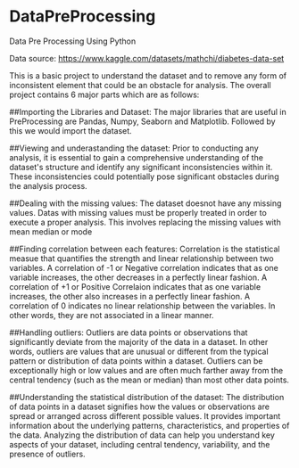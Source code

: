 # DataPreProcessing
 Data Pre Processing Using Python

Data source: https://www.kaggle.com/datasets/mathchi/diabetes-data-set

This is a basic project to understand the dataset and to remove any form of inconsistent element that could be an obstacle for analysis.
The overall project contains 6 major parts which are as follows:

##Importing the Libraries and Dataset:
The major libraries that are useful in PreProcessing are Pandas, Numpy, Seaborn and Matplotlib. Followed by this we would import the dataset.
   
##Viewing and underastanding the dataset:
Prior to conducting any analysis, it is essential to gain a comprehensive understanding of the dataset's structure and identify any significant inconsistencies within it. These inconsistencies could potentially pose significant obstacles during the analysis process.
   
##Dealing with the missing values:
The dataset doesnot have any missing values. Datas with missing values must be properly treated in order to execute a proper analysis. This involves replacing the missing values with mean median or mode

##Finding correlation between each features:
Correlation is the statistical measue that quantifies the strength and linear relationship between two variables. A correlation of -1 or Negative correlation indicates that as one variable increases, the other decreases in a perfectly linear fashion. A correlation of +1 or Positive Correlaion indicates that as one variable increases, the other also increases in a perfectly linear fashion. A correlation of 0 indicates no linear relationship between the variables. In other words, they are not associated in a linear manner.

##Handling outliers:
Outliers are data points or observations that significantly deviate from the majority of the data in a dataset. In other words, outliers are values that are unusual or different from the typical pattern or distribution of data points within a dataset. Outliers can be exceptionally high or low values and are often much farther away from the central tendency (such as the mean or median) than most other data points.

##Understanding the statistical distribution of the dataset:
The distribution of data points in a dataset signifies how the values or observations are spread or arranged across different possible values. It provides important information about the underlying patterns, characteristics, and properties of the data. Analyzing the distribution of data can help you understand key aspects of your dataset, including central tendency, variability, and the presence of outliers. 
